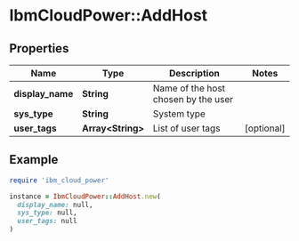 # IbmCloudPower::AddHost

## Properties

| Name | Type | Description | Notes |
| ---- | ---- | ----------- | ----- |
| **display_name** | **String** | Name of the host chosen by the user |  |
| **sys_type** | **String** | System type |  |
| **user_tags** | **Array&lt;String&gt;** | List of user tags | [optional] |

## Example

```ruby
require 'ibm_cloud_power'

instance = IbmCloudPower::AddHost.new(
  display_name: null,
  sys_type: null,
  user_tags: null
)
```

